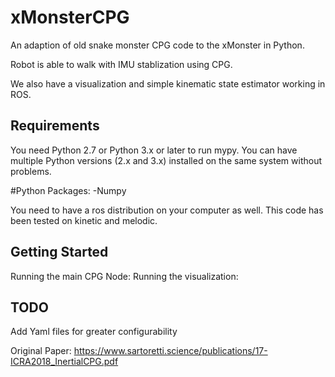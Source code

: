 # xMonsterCPG
An adaption of old snake monster CPG code to the xMonster in Python. 

Robot is able to walk with IMU stablization using CPG. 

We also have a visualization and simple kinematic state estimator working in ROS.

Requirements
------------

You need Python 2.7 or Python 3.x or later to run mypy.  You can have multiple Python
versions (2.x and 3.x) installed on the same system without problems.

#Python Packages:
-Numpy

You need to have a ros distribution on your computer as well. This code has been tested on kinetic and melodic. 




Getting Started
-----
Running the main CPG Node:
Running the visualization:



TODO
-----
Add Yaml files for greater configurability



Original Paper: https://www.sartoretti.science/publications/17-ICRA2018_InertialCPG.pdf

